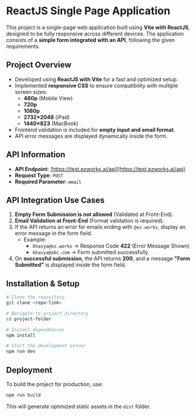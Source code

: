 # **ReactJS Single Page Application**

This project is a single-page web application built using **Vite with ReactJS**, designed to be fully responsive across different devices. The application consists of a **simple form integrated with an API**, following the given requirements.

## **Project Overview**
- Developed using **ReactJS with Vite** for a fast and optimized setup.
- Implemented **responsive CSS** to ensure compatibility with multiple screen sizes:
  - **480p** (Mobile View)
  - **720p**
  - **1080p**
  - **2732×2048** (iPad)
  - **1440×823** (MacBook)
- Frontend validation is included for **empty input and email format**.
- API error messages are displayed dynamically inside the form.

## **API Information**
- **API Endpoint**: [https://test.ezworks.ai/api](https://test.ezworks.ai/api)
- **Request Type**: `POST`
- **Required Parameter**: `email`

## **API Integration Use Cases**
1. **Empty Form Submission is not allowed** (Validated at Front-End).
2. **Email Validation at Front-End** (Format validation is required).
3. If the API returns an error for emails ending with `@ez.works`, display an error message in the form field.
   - Example:
     - `bhavya@ez.works` → Response Code **422** (Error Message Shown)
     - `bhavya@abc.com` → Form submitted successfully.
4. On **successful submission**, the API returns **200**, and a message **"Form Submitted"** is displayed inside the form field.

## **Installation & Setup**
```sh
# Clone the repository
git clone <repo-link>

# Navigate to project directory
cd project-folder

# Install dependencies
npm install

# Start the development server
npm run dev
```

## **Deployment**
To build the project for production, use:
```sh
npm run build
```
This will generate optimized static assets in the `dist` folder.


